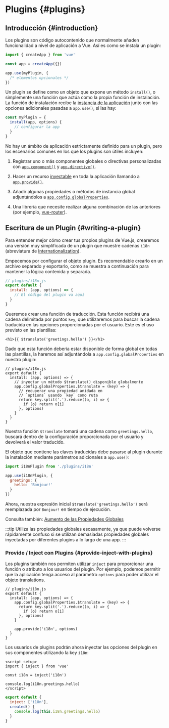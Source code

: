 ﻿# Plugins {#plugins}

## Introducción {#introduction}

Los plugins son código autocontenido que normalmente añaden funcionalidad a nivel de aplicación a Vue. Así es como se instala un plugin:

```js
import { createApp } from 'vue'

const app = createApp({})

app.use(myPlugin, {
  /* elementos opcionales */
})
```

Un plugin se define como un objeto que expone un método `install()`, o simplemente una función que actúa como la propia función de instalación. La función de instalación recibe la [instancia de la aplicación](/api/application) junto con las opciones adicionales pasadas a `app.use()`, si las hay:

```js
const myPlugin = {
  install(app, options) {
    // configurar la app
  }
}
```

No hay un ámbito de aplicación estrictamente definido para un plugin, pero los escenarios comunes en los que los plugins son útiles incluyen:

1. Registrar uno o más componentes globales o directivas personalizadas con [`app.component()`](/api/application#app-component) y [`app.directive()`](/api/application#app-directive).

2. Hacer un recurso [inyectable](/guide/components/provide-inject) en toda la aplicación llamando a [`app.provide()`](/api/application#app-provide).

3. Añadir algunas propiedades o métodos de instancia global adjuntándolos a [`app.config.globalProperties`](/api/application#app-config-globalproperties).

4. Una librería que necesite realizar alguna combinación de las anteriores (por ejemplo, [vue-router](https://github.com/vuejs/vue-router-next)).

## Escritura de un Plugin {#writing-a-plugin}

Para entender mejor cómo crear tus propios plugins de Vue.js, crearemos una versión muy simplificada de un plugin que muestre cadenas `i18n` (abreviatura de [Internationalization](https://en.wikipedia.org/wiki/Internationalization_and_localization)).

Empecemos por configurar el objeto plugin. Es recomendable crearlo en un archivo separado y exportarlo, como se muestra a continuación para mantener la lógica contenida y separada.

```js
// plugins/i18n.js
export default {
  install: (app, options) => {
    // El código del plugin va aquí
  }
}
```

Queremos crear una función de traducción. Esta función recibirá una cadena delimitada por puntos `key`, que utilizaremos para buscar la cadena traducida en las opciones proporcionadas por el usuario. Este es el uso previsto en las plantillas:

```vue-html
<h1>{{ $translate('greetings.hello') }}</h1>
```

Dado que esta función debería estar disponible de forma global en todas las plantillas, la haremos así adjuntándola a `app.config.globalProperties` en nuestro plugin:

```js{4-11}
// plugins/i18n.js
export default {
  install: (app, options) => {
    // inyectar un método $translate() disponible globalmente
    app.config.globalProperties.$translate = (key) => {
      // recuperar una propiedad anidada en
      // `options` usando `key` como ruta
      return key.split('.').reduce((o, i) => {
        if (o) return o[i]
      }, options)
    }
  }
}
```

Nuestra función `$translate` tomará una cadena como `greetings.hello`, buscará dentro de la configuración proporcionada por el usuario y devolverá el valor traducido.

El objeto que contiene las claves traducidas debe pasarse al plugin durante la instalación mediante parámetros adicionales a `app.use()`:

```js
import i18nPlugin from './plugins/i18n'

app.use(i18nPlugin, {
  greetings: {
    hello: 'Bonjour!'
  }
})
```

Ahora, nuestra expresión inicial `$translate('greetings.hello')` será reemplazada por `Bonjour!` en tiempo de ejecución.

Consulta también: [Aumento de las Propiedades Globales](/guide/typescript/options-api#aumento-de-las-propiedades-globales) <sup class="vt-badge ts" />

:::tip
Utiliza las propiedades globales escasamente, ya que puede volverse rápidamente confuso si se utilizan demasiadas propiedades globales inyectadas por diferentes plugins a lo largo de una app.
:::

### Provide / Inject con Plugins {#provide-inject-with-plugins}

Los plugins también nos permiten utilizar `inject` para proporcionar una función o atributo a los usuarios del plugin. Por ejemplo, podemos permitir que la aplicación tenga acceso al parámetro `options` para poder utilizar el objeto translations.

```js{10}
// plugins/i18n.js
export default {
  install: (app, options) => {
    app.config.globalProperties.$translate = (key) => {
      return key.split('.').reduce((o, i) => {
        if (o) return o[i]
      }, options)
    }

    app.provide('i18n', options)
  }
}
```

Los usuarios de plugins podrán ahora inyectar las opciones del plugin en sus componentes utilizando la key `i18n`:

<div class="composition-api">

```vue
<script setup>
import { inject } from 'vue'

const i18n = inject('i18n')

console.log(i18n.greetings.hello)
</script>
```

</div>
<div class="options-api">

```js
export default {
  inject: ['i18n'],
  created() {
    console.log(this.i18n.greetings.hello)
  }
}
```

</div>
